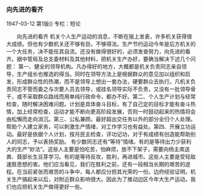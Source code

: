 ### 向先进的看齐

1947-03-12
第1版()
专栏：短论

　　向先进的看齐
    机关个人生产运动的消息，不断在报上发表，许多机关获得很大成绩。但也有少数机关还不够有劲，不够得法。生产节约运动今年是后方机关的一个大任务，决不能任其自流。还没有做得很好的，必须发奋努力，向先进的看齐。据中管局及总支委材料及其他材料，把机关生产办好，要确当解决下述几个问题：
    第一、健全的领导机构。凡办得好的地方，大概都是机关负责同志亲自领导，生产组长也推选的得当。同时在领导方法上是根据群众的意见加以组织和启发，形成群众性的热潮，而不是领导上想出一套办法，硬要群众去执行。凡机关负责同志不管而委之与次要人员去领导，或挂名领导实际不负责，又没有一批领导骨干，或不采取群众路线而用单纯行政命令，都办不好。第二、个人生产计划与经常检查，随时解决困难问题。计划是具体奋斗目标，有了自己定的目标才能有奋斗热情，加上经常检查，运动才能不断向更高阶段发展，否则一时鼓动起来的热情将会由松懈而走向消沉。第三、公私兼顾。最好超出交任务以外的部分全归个人处理。帮助个人建立家务，可以刺激生产情绪，对工作学习也有益处。第四、开展立功运动。最好是依据个人计划，按月民主检查，评功记功，对于有成绩有创造能帮助别人的同志，予以表扬奖励。
    有少数同志还有“等待”情绪。有的是等待出力少获利大的生产“妙法”。这些人主要是怕吃苦，怕麻烦，放不下架子，需要向杨主席送粪、聂部长生豆芽学习。有的是等待反攻，胜利，再进城市。这些人主要是受轻敌速胜思想的害。他们应当看见，我们在胜利之前，还有一段相当长期的艰苦的途程。在当前紧张而艰苦的斗争中，每人都应分担其光荣的一份。边府经验证明，机关生产搞起来以后，对附近群众影响很大。因此为了推动边区今年大生产运动，我们也应把机关生产做得更好一些。
